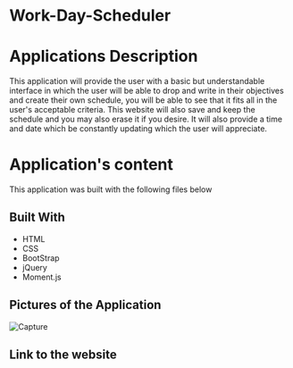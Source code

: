 # Work-Day-Scheduler



<h1> Applications Description </h1>
 This application will provide the user with a basic but understandable interface in which the user will be able to drop and write in their objectives and create their own schedule, you will be able to see that it fits all in the user's acceptable  criteria. This website will also save and keep the schedule and you may also erase it if you desire. It will also provide a time and date which be constantly updating which the user will appreciate.
<h1>Application's content </h1>

This application was built with the following files below


## Built With
* HTML
* CSS
* BootStrap
* jQuery
* Moment.js


## Pictures of the Application 

![Capture](https://user-images.githubusercontent.com/93087137/151739243-733ca12a-6a99-46a9-8234-b392b926c2df.PNG)

## Link to the website
